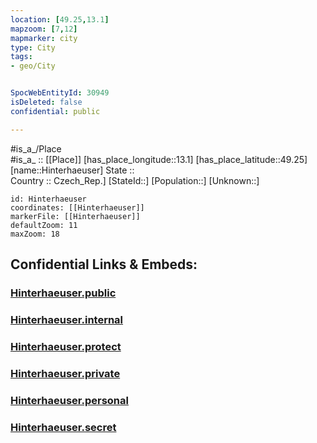 ```yaml
---
location: [49.25,13.1] 
mapzoom: [7,12] 
mapmarker: city 
type: City
tags:
- geo/City


SpocWebEntityId: 30949
isDeleted: false
confidential: public

---
```

#is_a_/Place  
#is_a_ :: [[Place]] 
[has_place_longitude::13.1] 
[has_place_latitude::49.25] 
[name::Hinterhaeuser] 
State ::  
Country :: Czech_Rep.] 
[StateId::] 
[Population::] 
[Unknown::] 


```leaflet
id: Hinterhaeuser
coordinates: [[Hinterhaeuser]] 
markerFile: [[Hinterhaeuser]] 
defaultZoom: 11 
maxZoom: 18
```


## Confidential Links & Embeds: 

### [Hinterhaeuser.public](/_public/\Earth\Continent\Europe\Europe~Central\Czech_Republic\regions~Czech_Republic\Plzeňský\CityHinterhaeuser.public.md) 

### [Hinterhaeuser.internal](/_internal/\Earth\Continent\Europe\Europe~Central\Czech_Republic\regions~Czech_Republic\Plzeňský\CityHinterhaeuser.internal.md) 

### [Hinterhaeuser.protect](/_protect/\Earth\Continent\Europe\Europe~Central\Czech_Republic\regions~Czech_Republic\Plzeňský\CityHinterhaeuser.protect.md) 

### [Hinterhaeuser.private](/_private/\Earth\Continent\Europe\Europe~Central\Czech_Republic\regions~Czech_Republic\Plzeňský\CityHinterhaeuser.private.md) 

### [Hinterhaeuser.personal](/_personal/\Earth\Continent\Europe\Europe~Central\Czech_Republic\regions~Czech_Republic\Plzeňský\CityHinterhaeuser.personal.md) 

### [Hinterhaeuser.secret](/_secret/\Earth\Continent\Europe\Europe~Central\Czech_Republic\regions~Czech_Republic\Plzeňský\CityHinterhaeuser.secret.md)

